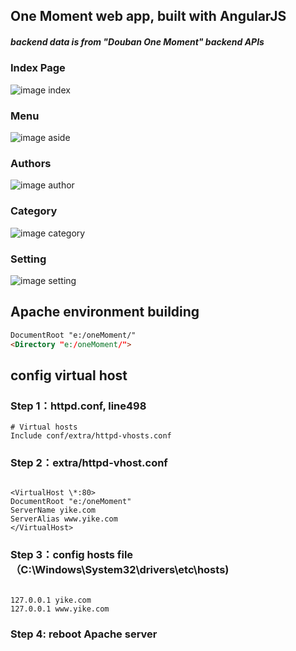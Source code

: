 ## One Moment web app, built with AngularJS

##### backend data is from "Douban One Moment" backend APIs

### Index Page

![image index](https://github.com/felixyonex/one_moment/tree/master/img-folder/index.jpg)

### Menu

![image aside](https://github.com/felixyonex/one_moment/tree/master/img-folder/aside.jpg)

### Authors

![image author](https://github.com/felixyonex/one_moment/tree/master/img-folder/author.jpg)


### Category

![image category](https://github.com/felixyonex/one_moment/tree/master/img-folder/category.jpg)


### Setting

![image setting](https://github.com/felixyonex/one_moment/tree/master/img-folder/setting.jpg)

## Apache environment building

```html
DocumentRoot "e:/oneMoment/"
<Directory "e:/oneMoment/">
```

## config virtual host

### Step 1：httpd.conf, line498

```
# Virtual hosts
Include conf/extra/httpd-vhosts.conf
```
### Step 2：extra/httpd-vhost.conf
```

<VirtualHost \*:80>
DocumentRoot "e:/oneMoment"
ServerName yike.com
ServerAlias www.yike.com
</VirtualHost>

```
### Step 3：config hosts file（C:\Windows\System32\drivers\etc\hosts)
```

127.0.0.1 yike.com
127.0.0.1 www.yike.com

```
### Step 4: reboot Apache server
```
